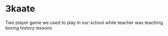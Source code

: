 # 3kaate
Two player game we used to play in our school while teacher was teaching boring history lessons 
